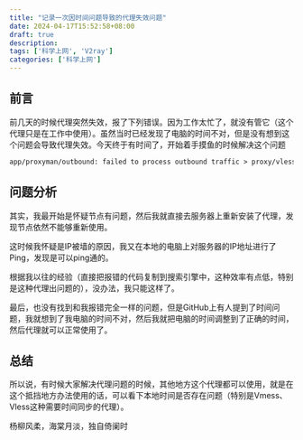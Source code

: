 ```yaml
---
title: "记录一次因时间问题导致的代理失效问题"
date: 2024-04-17T15:52:58+08:00
draft: true
description: 
tags: ['科学上网', 'V2ray']
categories: ['科学上网']
---
```


## 前言

前几天的时候代理突然失效，报了下列错误。因为工作太忙了，就没有管它（这个代理只是在工作中使用）。虽然当时已经发现了电脑的时间不对，但是没有想到这个问题会导致代理失效。今天终于有时间了，开始着手摸鱼的时候解决这个问题

```txt
app/proxyman/outbound: failed to process outbound traffic > proxy/vless/outbound: failed to find an available destination > common/retry: [REALITY: processed invalid connection] > common/retry: all retry attempts failed
```

## 问题分析

其实，我最开始是怀疑节点有问题，然后我就直接去服务器上重新安装了代理，发现节点依然不能够重新使用。

这时候我怀疑是IP被墙的原因，我又在本地的电脑上对服务器的IP地址进行了Ping，发现是可以ping通的。

根据我以往的经验（直接把报错的代码复制到搜索引擎中，这种效率有点低，特别是这种代理出问题的），没办法，我只能这样了。

最后，也没有找到和我报错完全一样的问题，但是GitHub上有人提到了时间问题，我就想到了我电脑的时间不对，然后我就把电脑的时间调整到了正确的时间，然后代理就可以正常使用了。

## 总结

所以说，有时候大家解决代理问题的时候，其他地方这个代理都可以使用，就是在这个抵挡地方办法使用的话，可以看下本地时间是否存在问题（特别是Vmess、Vless这种需要时间同步的代理）。

杨柳风柔，海棠月淡，独自倚阑时
